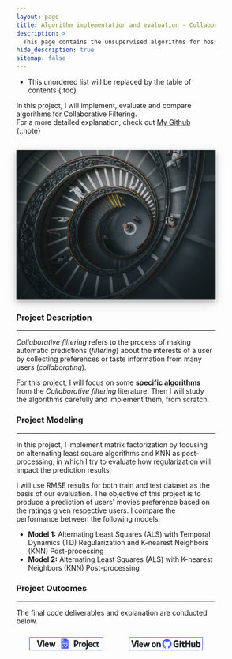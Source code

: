 ```yaml
---
layout: page
title: Algorithm implementation and evaluation - Collaborative Filtering
description: >
  This page contains the unsupervised algorithms for hospital charges
hide_description: true
sitemap: false
---
```


<style>

.banner {
  box-shadow: 0 4px 8px 0 rgba(0, 0, 0, 0.2), 0 6px 20px 0 rgba(0, 0, 0, 0.19);
  center;
}

.justify {
  text-align: justify;
}

.center {
  display: block;
  margin-left: auto;
  margin-right: auto;
  width: 50%;
}

* {
  box-sizing: border-box;
}

.column25 {
  float: left;
  width: 25%;
  padding: 10px;
}

.column30 {
  float: left;
  width: 30%;
  padding: 10px;
}

.column40 {
  float: left;
  width: 40%;
  padding: 10px;
}

.column50 {
  float: left;
  width: 50%;
  padding: 10px;
}

.column60 {
  float: left;
  width: 60%;
  padding: 10px;
}

.column70 {
  float: left;
  width: 70%;
  padding: 10px;
}

.column75 {
  float: left;
  width: 75%;
  padding: 10px;
}

.row:after {
  content: "";
  display: table;
  clear: both;
}

@media screen and (max-width: 600px) {
  .column25 {
    width: 100%;
  }
  .column30 {
    width: 100%;
  }
  .column40 {
    width: 100%;
  }
  .column50 {
    width: 100%;
  }
  .column60 {
    width: 100%;
  }
  .column70 {
    width: 100%;
  }
  .column75 {
    width: 100%;
  }
}

.button {
  display: block;
  margin-left: auto;
  margin-right: auto;
  center;
  width: 175px;
}

.button:hover{
  position: relative;
  top: -1px;
  box-shadow: 0 4px 8px 0 rgba(0, 0, 0, 0.15), 0 6px 10px 0 rgba(0, 0, 0, 0.15);
}

.button_smaller {
  display: block;
  margin-left: auto;
  margin-right: auto;
  center;
  width: 150px;
}

.button_smaller:hover{
  position: relative;
  top: -1px;
  box-shadow: 0 4px 8px 0 rgba(0, 0, 0, 0.15), 0 6px 10px 0 rgba(0, 0, 0, 0.15);
}

.button_smallest {
  display: block;
  margin-left: auto;
  margin-right: auto;
  center;
  width: 110px;
}

.button_smallest:hover{
  position: relative;
  top: -1px;
  box-shadow: 0 4px 8px 0 rgba(0, 0, 0, 0.15), 0 6px 10px 0 rgba(0, 0, 0, 0.15);
}

</style>

* This unordered list will be replaced by the table of contents
{:toc}


In this project, I will implement, evaluate and compare algorithms for Collaborative Filtering.<br>
For a more detailed explanation, check out [My Github](https://github.com/tramduong/Data-Science-Portfolio/tree/master/Collaborative%20Filtering)
{:.note}

<br>


<img src="/assets/img/ml/Collaborative.jpg"  alt="Portfolio Banner" class="banner">


<br>

### Project Description
___

*Collaborative filtering* refers to the process of making automatic predictions (*filtering*) about the interests of a user by collecting preferences or taste information from many users (*collaborating*).

For this project, I will focus on some **specific algorithms** from the *Collaborative filtering* literature. Then I will study the algorithms carefully and implement them, from scratch.

### Project Modeling
___

In this project, I implement matrix factorization by focusing on alternating least square algorithms and KNN as post-processing, in which I try to evaluate how regularization will impact the prediction results.<br>

I will use RMSE results for both train and test dataset as the basis of our evaluation. The objective of this project is to produce a prediction of users' movies preference based on the ratings given respective users. I compare the performance between the following models:

+ **Model 1:** Alternating Least Squares (ALS) with Temporal Dynamics (TD) Regularization and K-nearest Neighbors (KNN) Post-processing
+ **Model 2:** Alternating Least Squares (ALS) with K-nearest Neighbors (KNN) Post-processing

### Project Outcomes
___

The final code deliverables and explanation are conducted below.<br>
<div class="row">
  <div class="column50">
    <a href="https://github.com/tramduong/Data-Science-Portfolio/blob/master/Collaborative%20Filtering/doc/Main.Rmd" target="_blank"><img src="/assets/img/project_button.png" alt="View Project" class="button_smaller">
    </a>
  </div>
  <div class="column50">
    <a href="https://github.com/tramduong/Data-Science-Portfolio/tree/master/Collaborative%20Filtering" target="_blank"><img src="/assets/img/github_button.png" alt="View on GitHub" class="button_smaller">
    </a>
  </div>
</div>
